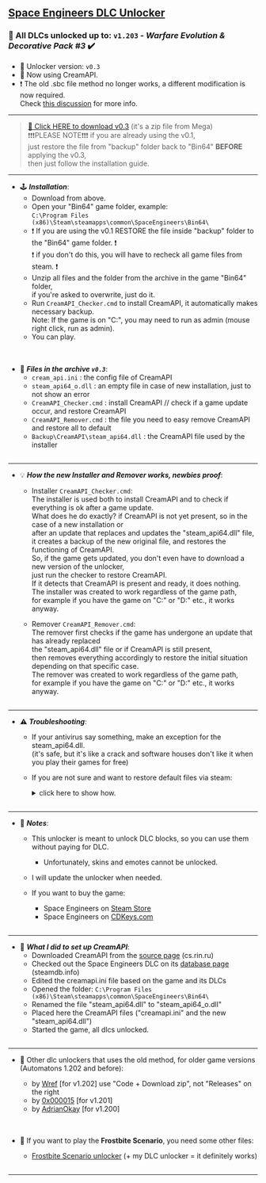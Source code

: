 ## [Space Engineers DLC Unlocker](https://github.com/Lamer87/Space_Engineers_DLC_unlocker#space-engineers-dlc-unlocker)

### 🛞 All DLCs unlocked up to: `v1.203` - *Warfare Evolution & Decorative Pack #3* ✔️

- 🔄 Unlocker version: `v0.3`
- 🍦 Now using CreamAPI.
- ❗ The old .sbc file method no longer works, a different modification is now required.  
  Check [this discussion](https://github.com/Lamer87/Space_Engineers_DLC_unlocker/discussions/37) for more info.

---
>[💾 Click HERE to download v0.3](https://mega.nz/file/7NgBEISQ#OEFa_XpR8l6kwdhhvBYGFQBcWTu8VfFFQIMoh3TB4hU) (it's a zip file from Mega)<!-- , or click the green **`Code`** button then **`Download ZIP`** -->  
❗❗❗PLEASE NOTE❗❗❗ if you are already using the v0.1,  
just restore the file from "backup" folder back to "Bin64" **BEFORE** applying the v0.3,  
then just follow the installation guide.
---
- 🕹️ ***Installation***:
  - Download from above.
  - Open your "Bin64" game folder, example:  
    `C:\Program Files (x86)\Steam\steamapps\common\SpaceEngineers\Bin64\`
  - ❗ If you are using the v0.1 RESTORE the file inside "backup" folder to the "Bin64" game folder. ❗  
    ❗ if you don't do this, you will have to recheck all game files from steam. ❗
  - Unzip all files and the folder from the archive in the game "Bin64" folder,  
    if you're asked to overwrite, just do it.
  - Run `CreamAPI_Checker.cmd` to install CreamAPI, it automatically makes necessary backup.  
    Note: If the game is on "C:", you may need to run as admin (mouse right click, run as admin).
  - You can play.

[<img src="https://i.ibb.co/h7hwpbn/Empty-png.png" width="1"/>](https://github.com/Lamer87/Space_Engineers_DLC_unlocker#space-engineers-dlc-unlocker)
---
- 📇 ***Files in the archive `v0.3`***:
  - `cream_api.ini` : the config file of CreamAPI
  - `steam_api64_o.dll` : an empty file in case of new installation, just to not show an error
  - `CreamAPI_Checker.cmd` : install CreamAPI // check if a game update occur, and restore CreamAPI
  - `CreamAPI_Remover.cmd` : the file you need to easy remove CreamAPI and restore all to default
  - `Backup\CreamAPI\steam_api64.dll` : the CreamAPI file used by the installer

[<img src="https://i.ibb.co/h7hwpbn/Empty-png.png" width="1"/>](https://github.com/Lamer87/Space_Engineers_DLC_unlocker#space-engineers-dlc-unlocker)

---

- 💡 ***How the new Installer and Remover works, newbies proof***:

  - Installer `CreamAPI_Checker.cmd`:  
    The installer is used both to install CreamAPI and to check if everything is ok after a game update.  
    What does he do exactly? if CreamAPI is not yet present, so in the case of a new installation or  
    after an update that replaces and updates the "steam_api64.dll" file,  
    it creates a backup of the new original file, and restores the functioning of CreamAPI.  
    So, if the game gets updated, you don't even have to download a new version of the unlocker,  
    just run the checker to restore CreamAPI.  
    If it detects that CreamAPI is present and ready, it does nothing.  
    The installer was created to work regardless of the game path,  
    for example if you have the game on "C:" or "D:" etc., it works anyway.

  - Remover `CreamAPI_Remover.cmd`:  
    The remover first checks if the game has undergone an update that has already replaced  
    the "steam_api64.dll" file or if CreamAPI is still present,  
    then removes everything accordingly to restore the initial situation depending on that specific case.  
    The remover was created to work regardless of the game path,  
    for example if you have the game on "C:" or "D:" etc., it works anyway.

[<img src="https://i.ibb.co/h7hwpbn/Empty-png.png" width="1"/>](https://github.com/Lamer87/Space_Engineers_DLC_unlocker#space-engineers-dlc-unlocker)

---

- ⚠️ ***Troubleshooting***:

  - If your antivirus say something, make an exception for the steam_api64.dll.  
    (it's safe, but it's like a crack and software houses don't like it when you play their games for free)

  - If you are not sure and want to restore default files via steam:  
    <details><summary>click here to show how.</summary><p>

    ————————————————————————————————————————  

    Start file checking:  

    - Directly from your browser:  

      Copy/paste this link into the url bar and press Enter (even with Steam closed)  
      ```
      steam://validate/244850
      ```

    - From Steam:  

      -Right click on Space Engineers, then Properties  
      -Select "Local Files" on the left, then "Verify integrity of game files".

    ————————————————————————————————————————  

    </p></details>

[<img src="https://i.ibb.co/h7hwpbn/Empty-png.png" width="1"/>](https://github.com/Lamer87/Space_Engineers_DLC_unlocker#space-engineers-dlc-unlocker)

---

- 📜 ***Notes***:

  - This unlocker is meant to unlock DLC blocks, so you can use them without paying for DLC.

    - Unfortunately, skins and emotes cannot be unlocked.

  - I will update the unlocker when needed.

  - If you want to buy the game:
    - Space Engineers on [Steam Store](https://store.steampowered.com/app/244850/Space_Engineers/)
    - Space Engineers on [CDKeys.com](https://www.cdkeys.com/catalogsearch/result/?q=space%20engineers)

[<img src="https://i.ibb.co/h7hwpbn/Empty-png.png" width="1"/>](https://github.com/Lamer87/Space_Engineers_DLC_unlocker#space-engineers-dlc-unlocker)

---
<!-- ---

- 💡 ***How to restore all to default***:
  - Open `C:\Program Files (x86)\Steam\steamapps\common\SpaceEngineers\Bin64\`
  - Delete "cream_api.ini", "steam_api64.dll" and "steam_api64_o.dll"
  - Open "backup" folder and move "steam_api64.dll" back to "Bin64" folder

[<img src="https://i.ibb.co/h7hwpbn/Empty-png.png" width="1"/>](https://github.com/Lamer87/Space_Engineers_DLC_unlocker#space-engineers-dlc-unlocker)
---
- 🔄 ***If a game patch breaks the unlocker***:

If on the main menù of the game you notice that DLCs has disappeared,  
it means that the latest patch replaced the "steam_api64.dll" file with an updated one so,  
wait for a new version of this unlocker or just follow the steps below.  

Please pay attention to the difference between "steam_api64.dll" and "steam_api64 **_o** .dll"

  - Open `C:\Program Files (x86)\Steam\steamapps\common\SpaceEngineers\Bin64\`
  - Copy "steam_api64.dll" to the `Bin64\backup` folder, overwrithing the old one
  - Delete "steam_api64_o.dll"
  - Rename "steam_api64.dll" to "steam_api64_o.dll"
  - Open the CreamAPI archive and unzip only "steam_api64.dll" into "Bin64" folder.
  - Now you must see the dlcs in the main menù.

If the game does not start or you can't see dlcs in the main menù after this,  
see the "Troubleshooting" section below on how to check files from steam and wait for an update.

[<img src="https://i.ibb.co/h7hwpbn/Empty-png.png" width="1"/>](https://github.com/Lamer87/Space_Engineers_DLC_unlocker#space-engineers-dlc-unlocker)
 -->

- 🧰 ***What I did to set up CreamAPI***:
  - Downloaded CreamAPI from the [source page](https://cs.rin.ru/forum/viewtopic.php?f=29&t=70576) (cs.rin.ru)
  - Checked out the Space Engineers DLC on its [database page](https://steamdb.info/app/244850/dlc) (steamdb.info)
  - Edited the creamapi.ini file based on the game and its DLCs
  - Opened the folder:
    `C:\Program Files (x86)\Steam\steamapps\common\SpaceEngineers\Bin64\`
  - Renamed the file "steam_api64.dll" to "steam_api64_o.dll"
  - Placed here the CreamAPI files ("creamapi.ini" and the new "steam_api64.dll")
  - Started the game, all dlcs unlocked.

[<img src="https://i.ibb.co/h7hwpbn/Empty-png.png" width="1"/>](https://github.com/Lamer87/Space_Engineers_DLC_unlocker#space-engineers-dlc-unlocker)

---

- 📌 Other dlc unlockers that uses the old method, for older game versions (Automatons 1.202 and before):

  - by [Wref](https://github.com/wrefgtzweve/SpaceEngineersDLCUnlocker) [for v1.202] use "Code + Download zip", not "Releases" on the right
  - by [0x000015](https://github.com/0x000015/SpaceEngineers-DLC-Bypass) [for v1.201]
  - by [AdrianOkay](https://github.com/AdrianOkay/SpaceEngineersDLC-Unlocker) [for v1.200]


[<img src="https://i.ibb.co/h7hwpbn/Empty-png.png" width="1"/>](https://github.com/Lamer87/Space_Engineers_DLC_unlocker#space-engineers-dlc-unlocker)
---
- 🧊 If you want to play the **Frostbite Scenario**, you need some other files:  

  - [Frostbite Scenario unlocker](https://github.com/Lamer87/Space-Engineers-Frostbite-Scenario-Unlocker) (+ my DLC unlocker = it definitely works)

[<img src="https://i.ibb.co/h7hwpbn/Empty-png.png" width="1"/>](https://github.com/Lamer87/Space_Engineers_DLC_unlocker#space-engineers-dlc-unlocker)
<!-- ---
- 🇮🇹 [ITA] Qui potete trovare la mia traduzione migliorata, che corregge diversi svarioni.

  - [Traduzione Italiana Migliorata](https://github.com/Lamer87/Space_Engineers-Traduzione_Italiana_migliorata)

[<img src="https://i.ibb.co/h7hwpbn/Empty-png.png" width="1"/>](https://github.com/Lamer87/Space_Engineers_DLC_unlocker#space-engineers-dlc-unlocker)
 -->
---



<!-- -->
<!-- _ -->
<!-- Useless code to use occasionally:

# 🚧 UPDATING - PLEASE WAIT! 🔄
# just few minutes and new version and new guide are ready!
[<img src="https://i.ibb.co/h7hwpbn/Empty-png.png" width="1000"/>](https://github.com/Lamer87/Space_Engineers_DLC_unlocker)

---
<fino all'inizio di questa riga, incollare tutto all'inizio del readme


img download button:
[<img src="https://i.ibb.co/JxM2nh7/Donwload-button-png-LITE.png" width="175"/>](https://github.com/Lamer87/Space_Engineers_DLC_unlocker/archive/refs/heads/main.zip)

img empty:
[<img src="https://i.ibb.co/h7hwpbn/Empty-png.png" width="1"/>](https://github.com/Lamer87/Space_Engineers_DLC_unlocker#space-engineers-dlc-unlocker)

✔️⚠️❗💡🔄🍦🛞🕹️📇🧰🚧🇮🇹🧊📌📜
-->
